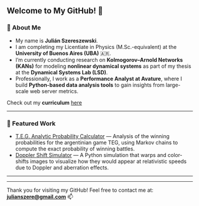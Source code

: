 ## Welcome to My GitHub! 👋

### 🔬 About Me
- My name is **Julián Szereszewski**.
- I am completing my Licentiate in Physics (M.Sc.-equivalent) at the **University of Buenos Aires (UBA)** 🇦🇷.
- I’m currently conducting research on **Kolmogorov–Arnold Networks (KANs)** for modeling **nonlinear dynamical systems** as part of my thesis at the **Dynamical Systems Lab (LSD)**.
- Professionally, I work as a **Performance Analyst at Avature**, where I build **Python-based data analysis tools** to gain insights from large-scale web server metrics.

Check out my **curriculum** [here](https://julianszere.github.io/curriculum/curriculum.pdf)

---

### 🧩 Featured Work
- [T.E.G. Analytic Probability Calculator](https://github.com/julianszere/TEG/tree/main) — Analysis of the winning probabilities for the argentinian game TEG, using Markov chains to compute the exact probability of winning battles.
- [Doppler Shift Simulator](https://github.com/julianszere/dopplerlights) — A Python simulation that warps and color-shifts images to visualize how they would appear at relativistic speeds due to Doppler and aberration effects.

---
---

Thank you for visiting my GitHub! Feel free to contact me at: **julianszere@gmail.com** 📫  
